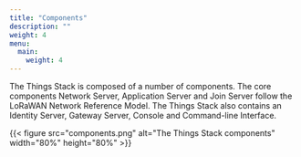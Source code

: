 ```yaml
---
title: "Components"
description: ""
weight: 4
menu:
  main:
    weight: 4
---
```


The Things Stack is composed of a number of components. The core components Network Server, Application Server and Join Server follow the LoRaWAN Network Reference Model. The Things Stack also contains an Identity Server, Gateway Server, Console and Command-line Interface.

{{< figure src="components.png" alt="The Things Stack components" width="80%" height="80%" >}}
